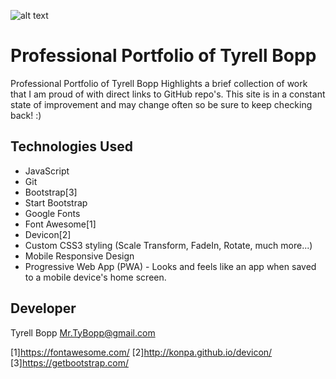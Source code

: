 ![alt text](https://github.com/tbopp/tbopp.github.io/blob/master/img/Portfolio.gif?raw=true "Logo Title Text 1")

# Professional Portfolio of Tyrell Bopp
Professional Portfolio of Tyrell Bopp
Highlights a brief collection of work that I am proud of with direct links to GitHub repo's. This site is in a constant state of improvement and may change often so be sure to keep checking back! :)

## Technologies Used
- JavaScript
- Git
- Bootstrap[3]
- Start Bootstrap
- Google Fonts
- Font Awesome[1]
- Devicon[2]
- Custom CSS3 styling (Scale Transform, FadeIn, Rotate, much more...)
- Mobile Responsive Design
- Progressive Web App (PWA) - Looks and feels like an app when saved to a mobile device's home screen.

## Developer
Tyrell Bopp
Mr.TyBopp@gmail.com

[1]https://fontawesome.com/
[2]http://konpa.github.io/devicon/
[3]https://getbootstrap.com/
